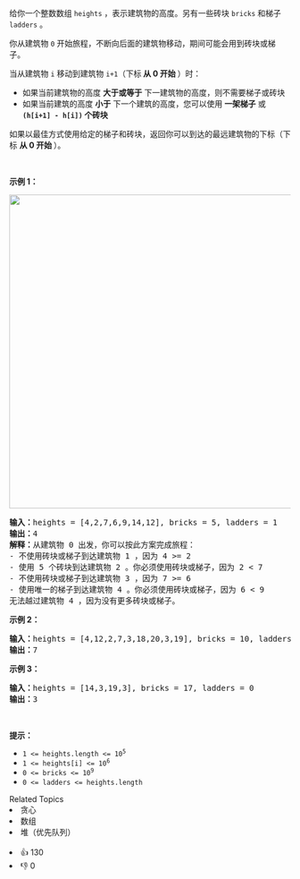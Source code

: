 <p>给你一个整数数组 <code>heights</code> ，表示建筑物的高度。另有一些砖块 <code>bricks</code> 和梯子 <code>ladders</code> 。</p>

<p>你从建筑物 <code>0</code> 开始旅程，不断向后面的建筑物移动，期间可能会用到砖块或梯子。</p>

<p>当从建筑物 <code>i</code> 移动到建筑物 <code>i+1</code>（下标<strong> 从 0 开始 </strong>）时：</p>

<ul> 
 <li>如果当前建筑物的高度 <strong>大于或等于</strong> 下一建筑物的高度，则不需要梯子或砖块</li> 
 <li>如果当前建筑的高度 <strong>小于</strong> 下一个建筑的高度，您可以使用 <strong>一架梯子</strong> 或 <strong><code>(h[i+1] - h[i])</code> 个砖块</strong></li> 
</ul> 如果以最佳方式使用给定的梯子和砖块，返回你可以到达的最远建筑物的下标（下标
<strong> 从 0 开始 </strong>）。

<p>&nbsp;</p>

<p><strong>示例 1：</strong></p> 
<img alt="" src="https://assets.leetcode-cn.com/aliyun-lc-upload/uploads/2020/10/31/q4.gif" style="width: 562px; height: 561px;" /> 
<pre>
<strong>输入：</strong>heights = [4,2,7,6,9,14,12], bricks = 5, ladders = 1
<strong>输出：</strong>4
<strong>解释：</strong>从建筑物 0 出发，你可以按此方案完成旅程：
- 不使用砖块或梯子到达建筑物 1 ，因为 4 &gt;= 2
- 使用 5 个砖块到达建筑物 2 。你必须使用砖块或梯子，因为 2 &lt; 7
- 不使用砖块或梯子到达建筑物 3 ，因为 7 &gt;= 6
- 使用唯一的梯子到达建筑物 4 。你必须使用砖块或梯子，因为 6 &lt; 9
无法越过建筑物 4 ，因为没有更多砖块或梯子。
</pre>

<p><strong>示例 2：</strong></p>

<pre>
<strong>输入：</strong>heights = [4,12,2,7,3,18,20,3,19], bricks = 10, ladders = 2
<strong>输出：</strong>7
</pre>

<p><strong>示例 3：</strong></p>

<pre>
<strong>输入：</strong>heights = [14,3,19,3], bricks = 17, ladders = 0
<strong>输出：</strong>3
</pre>

<p>&nbsp;</p>

<p><strong>提示：</strong></p>

<ul> 
 <li><code>1 &lt;= heights.length &lt;= 10<sup>5</sup></code></li> 
 <li><code>1 &lt;= heights[i] &lt;= 10<sup>6</sup></code></li> 
 <li><code>0 &lt;= bricks &lt;= 10<sup>9</sup></code></li> 
 <li><code>0 &lt;= ladders &lt;= heights.length</code></li> 
</ul>

<div><div>Related Topics</div><div><li>贪心</li><li>数组</li><li>堆（优先队列）</li></div></div><br><div><li>👍 130</li><li>👎 0</li></div>